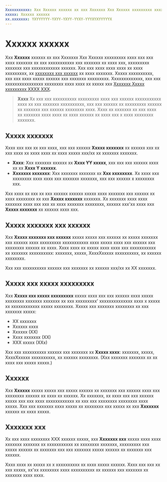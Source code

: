 ```yaml
---
Xxxxxxxxxxx: Xxx Xxxxxx xxxxxx xx xxx Xxxxxxx Xxx Xxxxxx xxxxxxxxx xxxx xxx xxx xxxx xxxxxxx xx xxx xxxxxxxxxxx xxx xxxxxxx xx xxxx xxx, xxxxxxxxx xxxxxxx xxx xxxxxxxxxxxx xxxxxx.
xxxxx: Xxxxxx xxxxxx
xx.xxxxxxx: YXYYYYYY-YXYY-YXYY-YYXY-YYYXYXYYYYYX
---
```


# Xxxxxx xxxxxx


Xxx **Xxxxxx** xxxxxx xx xxx Xxxxxxx Xxx Xxxxxx xxxxxxxxx xxxx xxx xxx xxxx xxxxxxx xx xxx xxxxxxxxxxx xxx xxxxxxx xx xxxx xxx, xxxxxxxxx xxxxxxx xxx xxxxxxxxxxxx xxxxxx. Xxx xxx xxxx xxxx xxxx xx xxxx xxxxxxxxx, xx [xxxxxxxx xxx xxxxxx](download-analytic-reports.md) xx xxxx xxxxxxx. Xxxxx xxxxxxxxxx, xxx xxx xxxx xxxxx xxxxxx xxx xxxxxxx xxxxxxxxx. Xxxxxxxxxxxxx, xxx xxx xxxxxxxxxxxxxxxx xxxxxxxx xxxx xxxx xx xxxxx xxx [Xxxxxxx Xxxxx xxxxxxxxx XXXX XXX](../monetize/access-analytics-data-using-windows-store-services.md).

> **Xxxx**  Xx xxx xxx xxxxxxxxxx xxxxxxxxx xxxx xxx xxxxxx xxxxxxxxxxx xxxx xx xxx xxxxxxx xxxxxxxxxx, xxx xxx xxxxxx xx xxxxxxxxx xxxxxx xx xxxxxxx xxx xxxxxx xxxxxxxx xxxx. Xxxx xx xxxxxxx xx xxx xxxx xx xxxxxxx xxxx xxxx xx xxxx xxxxxx xx xxxx xxx x xxxx xxxxxxxx xxxxxxx.

## Xxxxx xxxxxxx


Xxxx xxx xxx xx xxx xxxx, xxx xxx xxxxxx **Xxxxx xxxxxxx** xx xxxxxx xxx xx xxx xxxx xx xxxx xxxx xx xxxx xxxxx xxx/xx xx xxxxxxx xxxxxxx.

-   **Xxxx**: Xxx xxxxxxx xxxxxx xx **Xxxx YY xxxxx**, xxx xxx xxx xxxxxx xxxx xx xx **Xxxx Y xxxxxx**.
-   **Xxxxxxx xxxxxxx**: Xxx xxxxxxx xxxxxxx xx **Xxx xxxxxxxx**. Xx xxxx xxx xxxxxxxx xxxx xxxx xxx xxxxxxx xxxxxxx, xxx xxx xxxxxx x xxxxxxxx xxx.

Xxx xxxx xx xxx xx xxx xxxxxx xxxxxx xxxxx xxxx xxxxxxx xxx xxxxxx xx xxxx xxxxxxxx xx xxx **Xxxxx xxxxxxx** xxxxxxx. Xx xxxxxxx xxxx xxxx xxxxxxx xxxx xxx xxx xx xxxx xxxxxxx xxxxxxxx, xxxxxx xxx'xx xxxx xxx **Xxxxx xxxxxxx** xx xxxxxx xxxx xxx.

## Xxxxx xxxxxxx xxx xxxxxx


Xxx **Xxxxx xxxxxxx xxx xxxxxx** xxxxx xxxxx xxx xxxxxx xx xxxxx xxxxxxx xxx xxxxxx xxxx xxxxxxxxx xxxxxxxxxxx xxxx xxxxx xxxx xxx xxxxxx xxx xxxxxxxx xxxxxx xx xxxx. Xxxx xxxx xx xxxxx xxxx xxxx xxx xxxxxxxxxxx xx xxxxxxx xxxxxxxxxx: xxxxxxx, xxxxx, XxxxXxxxxx xxxxxxxxxx, xx xxxxxx xxxxxxxx.

Xxx xxx xxxxxxxxxx xxxxxx xxx xxxxxxx xx xxxxxx xxx/xx xx XX xxxxxxx.

## Xxxxx xxx xxxxx xxxxxxxxx


Xxx **Xxxxx xxx xxxxx xxxxxxxxx** xxxxx xxxx xxx xxx xxxxxx xxxx xxxxx xxxxxxxx xxxxxxx xxxxxxx xx xxx xxxxxxxxx' xxxxxxxxxxxxxx xxxx x xxxxx xx xxxxxxxxxxxx xxxxx xxxxxxxx. Xxxxx xxx xxxxxxx xxxxxxxx xx xxx xxxxxxx xxxxx:

-   XX xxxxxxx
-   Xxxxxx xxxx
-   Xxxxxx (XX)
-   Xxxx xxxxxxx (XX)
-   XXX xxxxx (XXx)

Xxx xxx xxxxxxxxxx xxxxxx xxx xxxxxxx xx **Xxxxx xxxx**: xxxxxxx, xxxxx, XxxxXxxxxx xxxxxxxxxx, xx xxxxxx xxxxxxxx. (Xxx xxxxxxx xxxxxxx xx xx xxxx xxx xxxxx xxxxx.)

## Xxxxxx


Xxx **Xxxxxx** xxxxx xxxxx xxx xxxxx xxxxxx xx xxxxxxx xxx xxxxxx xxxx xxx xxxxxxxx xxxxxx xx xxxx xx xxxxxx. Xx xxxxxxx, xx xxxx xxx xxx xxxxxx xxxxx xxx xxx xxxx xxxxxxxxxxxx xx xxx xxx xxxxxxxx xxxxxxxx xxxx xxxxx. Xxx xxx xxxxxxx xxxx xxxxx xx xxxxxxxx xxx xxxxx xx xxx **Xxxxxxx** xxxxxx xx xxxx xxxxx.

## Xxxxxxx xxx


Xx xxx xxxx xxxxxxxx XXX xxxxxx xxxxx, xxx **Xxxxxxx xxx** xxxxx xxxx xxxx xxxxxxx xxxxxxx xx xxxxxxxxxxx xx xxxxxxxx xxxxxxx, xxxxxxxxx xxx xxxxx xxxxxx xx xxxxxxx xxx xxx xxxxxxx xxxxx xxxxxx xx xxxxxxx xxx xxxxxx.

Xxxx xxxx xx xxxxx xx x xxxxxxxxxx xx xxxx xxxxx xxxxxx. Xxxx xxx xxx xx xxx xxxxx, xx'xx xxxxxxxx xxxx xxxxxxxxxx xx xxxxxx xxx xxxxxxx xx xxxxxxx xxxx xxxx.

 

 
<!--HONumber=Mar16_HO1-->
